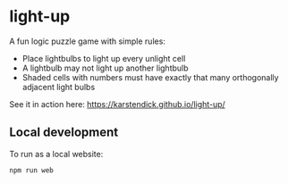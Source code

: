 # light-up

A fun logic puzzle game with simple rules:
* Place lightbulbs to light up every unlight cell
* A lightbulb may not light up another lightbulb
* Shaded cells with numbers must have exactly that many orthogonally adjacent light bulbs

See it in action here: https://karstendick.github.io/light-up/

## Local development
To run as a local website:
```bash
npm run web
```
